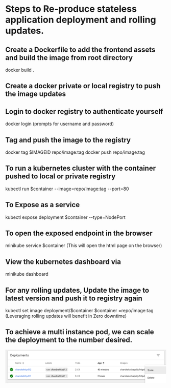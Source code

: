 # Steps to Re-produce stateless application deployment and rolling updates. #


## Create a Dockerfile to add the frontend assets and build the image from root directory ##

 docker build .

## Create a docker private or local registry to push the image updates ##

## Login to docker registry to authenticate yourself ##

docker login (prompts for username and password)

## Tag and push the image to the registry ##

docker tag $IMAGEID repo/image:tag
docker push repo/image:tag

## To run a kubernetes cluster with the container pushed to local or private registry ##

kubectl run $container --image=repo/image:tag --port=80

## To Expose as a service ##

kubectl expose deployment $container --type=NodePort

## To open the exposed endpoint in the browser ##

  minikube service $container
 (This will open the html page on the browser)

## View the kubernetes dashboard via ##

minikube dashboard

## For any rolling updates, Update the image to latest version and push it to registry again ##
kubectl set image deployment/$container $container =repo/image:tag
(Leveraging rolling updates will benefit in Zero downtime)

## To achieve a multi instance pod, we can scale the deployment to the number desired. ##

![alt text](https://github.com/chandrakothapally/webdeploy/blob/master/scale_deployment.png)
